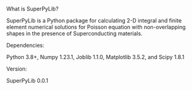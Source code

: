 What is SuperPyLib?

SuperPyLib is a Python package for calculating 2-D integral and finite element numerical solutions for Poisson equation with non-overlapping shapes in the presence of Superconducting materials.

Dependencies:

Python 3.8+, Numpy 1.23.1, Joblib 1.1.0, Matplotlib 3.5.2, and Scipy 1.8.1

Version:

SuperPyLib 0.0.1
